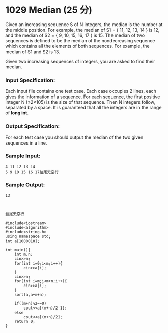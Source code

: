 # 1029 Median (25 分)

Given an increasing sequence S of N integers, the median is the number at the middle position. For example, the median of S1 = { 11, 12, 13, 14 } is 12, and the median of S2 = { 9, 10, 15, 16, 17 } is 15. The median of two sequences is defined to be the median of the nondecreasing sequence which contains all the elements of both sequences. For example, the median of S1 and S2 is 13.

Given two increasing sequences of integers, you are asked to find their median.

### Input Specification:

Each input file contains one test case. Each case occupies 2 lines, each gives the information of a sequence. For each sequence, the first positive integer N (≤2×105) is the size of that sequence. Then N integers follow, separated by a space. It is guaranteed that all the integers are in the range of **long int**.

### Output Specification:

For each test case you should output the median of the two given sequences in a line.

### Sample Input:

```in
4 11 12 13 14
5 9 10 15 16 17结尾无空行
```

### Sample Output:

```out
13



结尾无空行
```

```
#include<iostream>
#include<algorithm>
#include<string.h>
using namespace std;
int a[1000010];

int main(){
    int m,n;
    cin>>m;
    for(int i=0;i<m;i++){
        cin>>a[i];
    }
    cin>>n;
    for(int i=m;i<m+n;i++){
        cin>>a[i];
    }
    sort(a,a+m+n);
    
    if((m+n)%2==0)
        cout<<a[(m+n)/2-1];
    else
        cout<<a[(m+n)/2];
    return 0;
}
```

